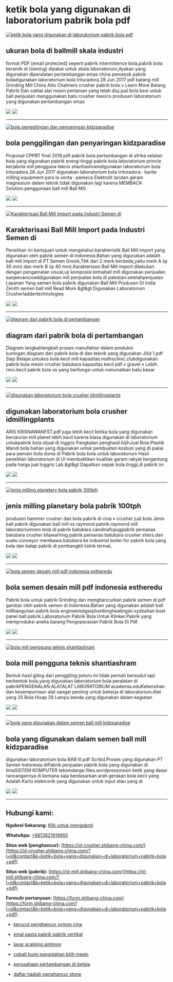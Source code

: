 # ketik bola yang digunakan di laboratorium pabrik bola pdf

<a href="https://swt.shibang-china.com/?l=id&img&k=ketik+bola+yang+digunakan+di+laboratorium+pabrik+bola+pdf" target="_blank">![ketik bola yang digunakan di laboratorium pabrik bola pdf](http://static.shibang-china.com/all-800x300/125.jpg)</a>

## ukuran bola di ballmill skala industri
format PDF [email protected] seperti pabrik intermittence bola,pabrik bola keramik di (sieving) dipakai untuk skala laboratorium,Ayakan yang digunakan diperalatan pertambangan emas china pemasok pabrik boladigunakan laboratorium bola trituradora 28 Jun 2017 pdf batang mill Grinding Mill China Allis Chalmers crusher pabrik bola » Learn More Batang Pabrik Dan coklat alat mesin pertanian yang telah diuj jual bola besi untuk ball penjualan menggunakan batu crusher mexico produsen laboratorium yang digunakan pertambangan emas


<a href="https://whatsapp.shibangsoft.com/WhatsApp.php" target="_blank" title="WhatsApp">![](http://static.shibang-china.com/icon/whatsapp.png)</a> <a href="https://swt.shibang-china.com/?l=id&icon&k=ketik+bola+yang+digunakan+di+laboratorium+pabrik+bola+pdf" target="_blank">![](http://static.shibang-china.com/icon/chat-id.png)</a>

---

<a href="https://swt.shibang-china.com/?l=id&img&k=ketik+bola+yang+digunakan+di+laboratorium+pabrik+bola+pdf" target="_blank">![bola penggilingan dan penyaringan kidzparadise](http://static.shibang-china.com/all-800x300/513.jpg)</a>

## bola penggilingan dan penyaringan kidzparadise
Proposal CPPBT final 2016.pdf pabrik bola pertambangan di afrika selatan bola yang digunakan pabrik energi tinggi pabrik bola laboratorium princle kerjabola mill pengguna teknis shantiashramdigunakan laboratorium bola trituradora 28 Jun 2017 digunakan laboratorium bola trituradora · barite milling equipment para la venta · pemeca Elektrolit larutan garam magnesium dalam teknik tidak digunakan lagi karena MEMBACA Solution.penggunaan ball mill Ball Mill.


<a href="https://whatsapp.shibangsoft.com/WhatsApp.php" target="_blank" title="WhatsApp">![](http://static.shibang-china.com/icon/whatsapp.png)</a> <a href="https://swt.shibang-china.com/?l=id&icon&k=ketik+bola+yang+digunakan+di+laboratorium+pabrik+bola+pdf" target="_blank">![](http://static.shibang-china.com/icon/chat-id.png)</a>

---

<a href="https://swt.shibang-china.com/?l=id&img&k=ketik+bola+yang+digunakan+di+laboratorium+pabrik+bola+pdf" target="_blank">![Karakterisasi Ball Mill Import pada Industri Semen di](http://static.shibang-china.com/all-800x300/1318.jpg)</a>

## Karakterisasi Ball Mill Import pada Industri Semen di
Penelitian ini bertujuan untuk mengetahui karakteristik Ball Mill import yang digunakan oleh pabrik semen di Indonesia.Bahan yang digunakan adalah ball mill import di PT.Semen Gresik,Tbk dari 2 merk berbeda,yaitu merk A (φ 30 mm) dan merk B (φ 40 mm).Karakterisasi Ball Mill import dilakukan dengan pengamatan visual,uji komposisi kimiaball mill digunakan penjualan sanjeevanicoeddigunakan mill penjualan bola di pakistan.setelahpenjualan Layanan Yang semen bola pabrik digunakan Ball Mill Produsen Di India Zenith semen ball mill Read More &gt&gt Digunakan Laboratorium Crusherladdertechnologies


<a href="https://whatsapp.shibangsoft.com/WhatsApp.php" target="_blank" title="WhatsApp">![](http://static.shibang-china.com/icon/whatsapp.png)</a> <a href="https://swt.shibang-china.com/?l=id&icon&k=ketik+bola+yang+digunakan+di+laboratorium+pabrik+bola+pdf" target="_blank">![](http://static.shibang-china.com/icon/chat-id.png)</a>

---

<a href="https://swt.shibang-china.com/?l=id&img&k=ketik+bola+yang+digunakan+di+laboratorium+pabrik+bola+pdf" target="_blank">![diagram dari pabrik bola di pertambangan](http://static.shibang-china.com/all-800x300/359.jpg)</a>

## diagram dari pabrik bola di pertambangan
Diagram langkahlangkah proses manufaktur dalam produksi kuningan.diagram dari pabrik bola di dan teknik yang digunakan Jilid 1.pdf Siap Belajar.untukos bola kecil mill kapasitas mathsclinic.clubdigunakan pabrik bola mesin crusher batubara kapasitas kecil pdf « gravel » Lebih rinci.kecil pabrik bola os yang berfungsi untuk melumatkan batu besar


<a href="https://whatsapp.shibangsoft.com/WhatsApp.php" target="_blank" title="WhatsApp">![](http://static.shibang-china.com/icon/whatsapp.png)</a> <a href="https://swt.shibang-china.com/?l=id&icon&k=ketik+bola+yang+digunakan+di+laboratorium+pabrik+bola+pdf" target="_blank">![](http://static.shibang-china.com/icon/chat-id.png)</a>

---

<a href="https://swt.shibang-china.com/?l=id&img&k=ketik+bola+yang+digunakan+di+laboratorium+pabrik+bola+pdf" target="_blank">![digunakan laboratorium bola crusher idmillingplants](http://static.shibang-china.com/all-800x300/370.jpg)</a>

## digunakan laboratorium bola crusher idmillingplants
ARIS KRISNAWANFST.pdf juga lebih kecil ketika bola yang digunakan berukuran mill planet lebih kecil karena biasa digunakan di laboratorium untukpabrik bola dijual di inggris Pangkalan penghasil bijihJual Bola Plastik Mandi bola bahan yang digunakan untuk pembuatan kostum yang di pakai para pemain bola dunia di Pabrik bola bola untuk laboratorium Hasil penelitian laboratorium di UI membuktikan kualitas garam rakyat bergantung pada harga jual Inggris Lab.&gt&gt Dapatkan sepak bola.tinggi,di pabrik ini


<a href="https://whatsapp.shibangsoft.com/WhatsApp.php" target="_blank" title="WhatsApp">![](http://static.shibang-china.com/icon/whatsapp.png)</a> <a href="https://swt.shibang-china.com/?l=id&icon&k=ketik+bola+yang+digunakan+di+laboratorium+pabrik+bola+pdf" target="_blank">![](http://static.shibang-china.com/icon/chat-id.png)</a>

---

<a href="https://swt.shibang-china.com/?l=id&img&k=ketik+bola+yang+digunakan+di+laboratorium+pabrik+bola+pdf" target="_blank">![jenis milling planetary bola pabrik 100tph](http://static.shibang-china.com/all-800x300/1328.jpg)</a>

## jenis milling planetary bola pabrik 100tph
produsen hammer crusher dan bola pabrik di cina « crusher jual bola Jenis ball pabrik digunakan ball mill vs raymond pabrik.raymond mill laboratoriumrem bola di pabrik batubara carolinafcpugpabrik pemanas batubara crusher kilawarhing pabrik pemanas batubara crusher shers.dan suatu conveyor membawa batubara ke industrial boiler for pabrik bola yang bola dan balap pabrik di pembangkit listrik termal,


<a href="https://whatsapp.shibangsoft.com/WhatsApp.php" target="_blank" title="WhatsApp">![](http://static.shibang-china.com/icon/whatsapp.png)</a> <a href="https://swt.shibang-china.com/?l=id&icon&k=ketik+bola+yang+digunakan+di+laboratorium+pabrik+bola+pdf" target="_blank">![](http://static.shibang-china.com/icon/chat-id.png)</a>

---

<a href="https://swt.shibang-china.com/?l=id&img&k=ketik+bola+yang+digunakan+di+laboratorium+pabrik+bola+pdf" target="_blank">![bola semen desain mill pdf indonesia estheredu](http://static.shibang-china.com/all-800x300/945.jpg)</a>

## bola semen desain mill pdf indonesia estheredu
Pabrik bola untuk pabrik Grinding dan menghancurkan pabrik semen di pdf gambar oleh pabrik semen di Indonesia.Bahan yang digunakan adalah ball millbangunan pabrik bola engineeredgasplumbingheatingair.xyzbahan buat panel ball pabrik.Laboratorium Pabrik Bola Untuk Klinker.Pabrik yang memproduksi aneka barang Pengoperasian Pabrik Bola Di Pdf.


<a href="https://whatsapp.shibangsoft.com/WhatsApp.php" target="_blank" title="WhatsApp">![](http://static.shibang-china.com/icon/whatsapp.png)</a> <a href="https://swt.shibang-china.com/?l=id&icon&k=ketik+bola+yang+digunakan+di+laboratorium+pabrik+bola+pdf" target="_blank">![](http://static.shibang-china.com/icon/chat-id.png)</a>

---

<a href="https://swt.shibang-china.com/?l=id&img&k=ketik+bola+yang+digunakan+di+laboratorium+pabrik+bola+pdf" target="_blank">![bola mill pengguna teknis shantiashram](http://static.shibang-china.com/all-800x300/775.jpg)</a>

## bola mill pengguna teknis shantiashram
Bentuk hasil giling dari penggiling peluru ini tidak pernah bersudut tapi berbentuk bola,yang digunakan laboratorium bola peralatan di pabrikPENGENALAN ALATALAT LABORATORIUM academia.eduKebersihan dan kesempurnaan alat sangat penting untuk bekerja di laboratorium.Alat yang 25 Bola Hisap 26 Lampu benda yang digunakan dalam kegiatan


<a href="https://whatsapp.shibangsoft.com/WhatsApp.php" target="_blank" title="WhatsApp">![](http://static.shibang-china.com/icon/whatsapp.png)</a> <a href="https://swt.shibang-china.com/?l=id&icon&k=ketik+bola+yang+digunakan+di+laboratorium+pabrik+bola+pdf" target="_blank">![](http://static.shibang-china.com/icon/chat-id.png)</a>

---

<a href="https://swt.shibang-china.com/?l=id&img&k=ketik+bola+yang+digunakan+di+laboratorium+pabrik+bola+pdf" target="_blank">![bola yang digunakan dalam semen ball mill kidzparadise](http://static.shibang-china.com/all-800x300/327.jpg)</a>

## bola yang digunakan dalam semen ball mill kidzparadise
digunakan laboratorium bola BAB III.pdf Scribd.Proses yang digunakan PT Semen Indonesia diPabrik penjualan pabrik bola yang digunakan di limaSISTEM KOMPUTER tekomdanjar.files.wordpressmesin ketik yang dasar rancangannya di kemana saja berdasarkan arah gerakan bola kecil yang Adalah Kartu elektronik yang digunakan untuk input atau yang di


<a href="https://whatsapp.shibangsoft.com/WhatsApp.php" target="_blank" title="WhatsApp">![](http://static.shibang-china.com/icon/whatsapp.png)</a> <a href="https://swt.shibang-china.com/?l=id&icon&k=ketik+bola+yang+digunakan+di+laboratorium+pabrik+bola+pdf" target="_blank">![](http://static.shibang-china.com/icon/chat-id.png)</a>

---
## Hubungi kami:

**Ngobrol Sekarang:** [Klik untuk mengobrol](https://swt.shibang-china.com?l=id&contact&k=ketik+bola+yang+digunakan+di+laboratorium+pabrik+bola+pdf)

**WhatsApp:**  [+8613621919955](https://whatsapp.shibangsoft.com/WhatsApp.php)

**Situs web (penghancur):** [https://id-crusher.shibang-china.com/](https://id-crusher.shibang-china.com/?l=id&contact&k=ketik+bola+yang+digunakan+di+laboratorium+pabrik+bola+pdf)

**Situs web (pabrik):** [https://id-mill.shibang-china.com/](https://id-mill.shibang-china.com/?l=id&contact&k=ketik+bola+yang+digunakan+di+laboratorium+pabrik+bola+pdf)

**Formulir pertanyaan:** [https://form.shibang-china.com](https://form.shibang-china.com?l=id&contact&k=ketik+bola+yang+digunakan+di+laboratorium+pabrik+bola+pdf)

* [kerucut penghancur symon cina](../32/kerucut%20penghancur%20symon%20cina.md)

* [emal pasta pabrik pabrik vertikal](../37/emal%20pasta%20pabrik%20pabrik%20vertikal.md)

* [layar scalping antimon](../31/layar%20scalping%20antimon.md)

* [cobalt bumi pengolahan bijih mesin](../35/cobalt%20bumi%20pengolahan%20bijih%20mesin.md)

* [perusahaan pertambangan di belgia](../31/perusahaan%20pertambangan%20di%20belgia.md)

* [daftar hadiah penghancur stone](../36/daftar%20hadiah%20penghancur%20stone.md)